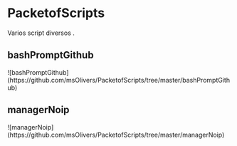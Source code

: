 # PacketofScripts
Varios script diversos
.
<h2>bashPromptGithub</h2>
![bashPromptGithub](https://github.com/msOlivers/PacketofScripts/tree/master/bashPromptGithub)
<h2>managerNoip</h2>
![managerNoip](https://github.com/msOlivers/PacketofScripts/tree/master/managerNoip)
